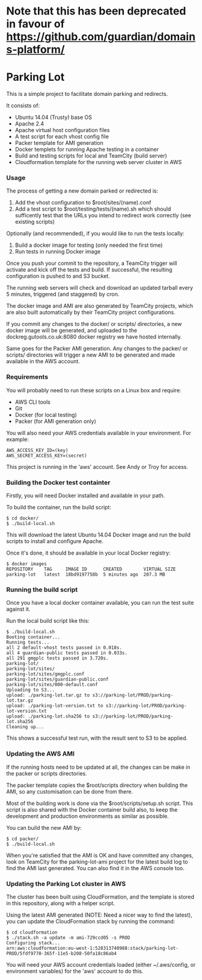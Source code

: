 # Note that this has been deprecated in favour of https://github.com/guardian/domains-platform/

Parking Lot
===========

This is a simple project to facilitate domain parking and redirects.

It consists of:

 - Ubuntu 14.04 (Trusty) base OS
 - Apache 2.4
 - Apache virtual host configuration files
 - A test script for each vhost config file
 - Packer template for AMI generation
 - Docker templets for running Apache testing in a container
 - Build and testing scripts for local and TeamCity (build server)
 - Cloudformation template for the running web server cluster in AWS

### Usage

The process of getting a new domain parked or redirected is:
1. Add the vhost configuration to $root/sites/(name).conf
1. Add a test script to $root/testing/tests/(name).sh which should sufficently
   test that the URLs you intend to redirect work correctly (see existing scripts)

Optionally (and recommended), if you would like to run the tests locally:
1. Build a docker image for testing (only needed the first time)
1. Run tests in running Docker image

Once you push your commit to the repository, a TeamCity trigger will activate
and kick off the tests and build. If successful, the resulting configuration
is pushed to and S3 bucket.

The running web servers will check and download an updated tarball every 5
minutes, triggered (and staggered) by cron.

The docker image and AMI are also generated by TeamCity projects, which are
also built automatically by their TeamCity project configurations.

If you commit any changes to the docker/ or scripts/ directories, a new
docker image will be generated, and uploaded to the dockreg.gutools.co.uk:8080
docker registry we have hosted internally.

Same goes for the Packer AMI generation. Any changes to the packer/ or scripts/
directories will trigger a new AMI to be generated and made available in the
AWS account.

### Requirements

You will probably need to run these scripts on a Linux box and require:

 - AWS CLI tools
 - Git
 - Docker (for local testing)
 - Packer (for AMI generation only)

You will also need your AWS credentials available in your environment.
For example:

	AWS_ACCESS_KEY_ID=(key)
	AWS_SECRET_ACCESS_KEY=(secret)

This project is running in the 'aws' account. See Andy or Troy for access.


### Building the Docker test containter

Firstly, you will need Docker installed and available in your path.

To build the container, run the build script:

	$ cd docker/
	$ ./build-local.sh

This will download the latest Ubuntu 14.04 Docker image and run the build
scripts to install and configure Apache.

Once it's done, it should be available in your local Docker registry:

	$ docker images
	REPOSITORY    TAG     IMAGE ID      CREATED        VIRTUAL SIZE
	parking-lot   latest  18bd9197758b  5 minutes ago  207.3 MB


### Running the build script

Once you have a local docker container available, you can run the test suite
against it.

Run the local build script like this:

	$ ./build-local.sh 
	Booting container...
	Running tests...
	all 2 default-vhost tests passed in 0.018s.
	all 4 guardian-public tests passed in 0.033s.
	all 291 gmgplc tests passed in 3.720s.
	parking-lot/
	parking-lot/sites/
	parking-lot/sites/gmgplc.conf
	parking-lot/sites/guardian-public.conf
	parking-lot/sites/000-default.conf
	Uploading to S3...
	upload: ./parking-lot.tar.gz to s3://parking-lot/PROD/parking-lot.tar.gz
	upload: ./parking-lot-version.txt to s3://parking-lot/PROD/parking-lot-version.txt
	upload: ./parking-lot.sha256 to s3://parking-lot/PROD/parking-lot.sha256
	Cleaning up...

This shows a successful test run, with the result sent to S3 to be applied.


### Updating the AWS AMI

If the running hosts need to be updated at all, the changes can be make in the
packer or scripts directories.

The packer template copies the $root/scripts directory when building the AMI,
so any customisation can be done from there.

Most of the building work is done via the $root/scripts/setup.sh script. This
script is also shared with the Docker container build also, to keep the 
development and production environments as similar as possible.

You can build the new AMI by:

	$ cd packer/
	$ ./build-local.sh

When you're satisfied that the AMI is OK and have committed any changes, look
on TeamCity for the parking-lot-ami project for the latest build log to find
the AMI last generated. You can also find it in the AWS console too.


### Updating the Parking Lot cluster in AWS

The cluster has been built using CloudFormation, and the template is
stored in this repository, along with a helper script.

Using the latest AMI generated (NOTE: Need a nicer way to find the latest), you
can update the CloudFormation stack by running the command:

    $ cd cloudformation
	$ ./stack.sh -a update -m ami-729ccd05 -s PROD
	Configuring stack...
	arn:aws:cloudformation:eu-west-1:528313740988:stack/parking-lot-PROD/5fdf9770-365f-11e5-b208-50fa18c86ab4

You will need your AWS account credentials loaded (either ~/.aws/config, or
environment variables) for the 'aws' account to do this.

